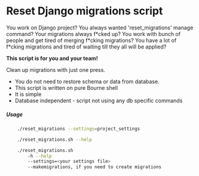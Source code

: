 Reset Django migrations script
==========

You work on Django project? You always wanted 'reset_migrations' manage command? Your migrations always f\*cked up? You work with bunch of people and get tired of merging f\*cking migrations? You have a lot of f\*cking migrations and tired of waiting till they all will be applied?

**This script is for you and your team!**

Clean up migrations with just one press.


* You do not need to restore schema or data from database.
* This script is written on pure Bourne shell
* It is simple
* Database independent - script not using any db specific commands

##### Usage
```bash
    ./reset_migrations --settings=project_settings
```

```bash
    ./reset_migrations.sh --help

    ./reset_migrations.sh
    	-h --help
    	--settings=<your settings file>
        --makemigrations, if you need to create migrations 

```
